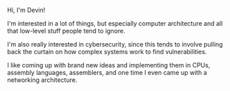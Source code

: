 Hi, I'm Devin!

I'm interested in a lot of things, but especially computer architecture and all that low-level stuff people tend to ignore.

I'm also really interested in cybersecurity, since this tends to involve pulling back the curtain on how complex systems work to find vulnerabilities.

I like coming up with brand new ideas and implementing them in CPUs, assembly languages, assemblers, and one time I even came up with a networking architecture.

<!--
**SGNull/SGNull** is a ✨ _special_ ✨ repository because its `README.md` (this file) appears on your GitHub profile.

Here are some ideas to get you started:

- 🔭 I’m currently working on ...
- 🌱 I’m currently learning ...
- 👯 I’m looking to collaborate on ...
- 🤔 I’m looking for help with ...
- 💬 Ask me about ...
- 📫 How to reach me: ...
- 😄 Pronouns: ...
- ⚡ Fun fact: ...
-->
